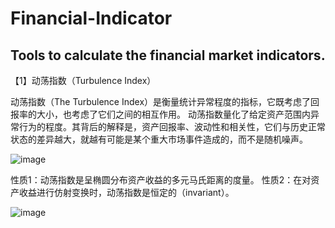 # Financial-Indicator
Tools to calculate the financial market indicators.
-------------------------------------------------------------

【1】动荡指数（Turbulence Index）

动荡指数（The Turbulence Index）是衡量统计异常程度的指标，它既考虑了回报率的大小，也考虑了它们之间的相互作用。
动荡指数量化了给定资产范围内异常行为的程度。其背后的解释是，资产回报率、波动性和相关性，它们与历史正常状态的差异越大，就越有可能是某个重大市场事件造成的，而不是随机噪声。


![image](https://user-images.githubusercontent.com/63079631/165894963-047af72f-608f-4314-82a6-b727ec7c8432.png)

性质1：动荡指数是呈椭圆分布资产收益的多元马氏距离的度量。
性质2：在对资产收益进行仿射变换时，动荡指数是恒定的（invariant）。


![image](https://user-images.githubusercontent.com/63079631/165893811-2f169fb2-cc22-4c98-9228-153c9d7330a4.png)
